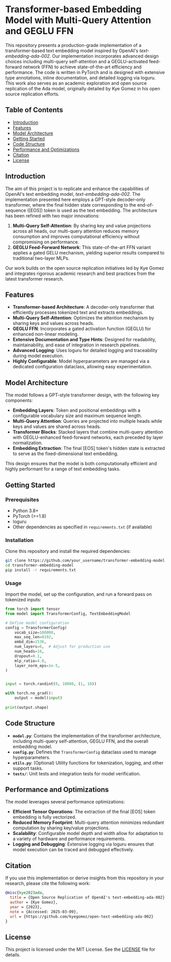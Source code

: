 
# Transformer-based Embedding Model with Multi-Query Attention and GEGLU FFN

This repository presents a production-grade implementation of a transformer-based text embedding model inspired by OpenAI's *text-embedding-ada-002*. Our implementation incorporates advanced design choices including multi-query self-attention and a GEGLU-activated feed-forward network (FFN) to achieve state-of-the-art efficiency and performance. The code is written in PyTorch and is designed with extensive type annotations, inline documentation, and detailed logging via loguru. This work also serves as an academic exploration and open source replication of the Ada model, originally detailed by Kye Gomez in his open source replication efforts.

## Table of Contents

- [Introduction](#introduction)
- [Features](#features)
- [Model Architecture](#model-architecture)
- [Getting Started](#getting-started)
- [Code Structure](#code-structure)
- [Performance and Optimizations](#performance-and-optimizations)
- [Citation](#citation)
- [License](#license)

## Introduction

The aim of this project is to replicate and enhance the capabilities of OpenAI's text embedding model, *text-embedding-ada-002*. The implementation presented here employs a GPT-style decoder-only transformer, where the final hidden state corresponding to the end-of-sequence ([EOS]) token is used as the text embedding. The architecture has been refined with two major innovations:

1. **Multi-Query Self-Attention**: By sharing key and value projections across all heads, our multi-query attention reduces memory consumption and improves computational efficiency without compromising on performance.
2. **GEGLU Feed-Forward Network**: This state-of-the-art FFN variant applies a gated GELU mechanism, yielding superior results compared to traditional two-layer MLPs.

Our work builds on the open source replication initiatives led by Kye Gomez and integrates rigorous academic research and best practices from the latest transformer research.

## Features

- **Transformer-based Architecture**: A decoder-only transformer that efficiently processes tokenized text and extracts embeddings.
- **Multi-Query Self-Attention**: Optimizes the attention mechanism by sharing keys and values across heads.
- **GEGLU FFN**: Incorporates a gated activation function (GEGLU) for enhanced non-linear modeling.
- **Extensive Documentation and Type Hints**: Designed for readability, maintainability, and ease of integration in research pipelines.
- **Advanced Logging**: Uses loguru for detailed logging and traceability during model execution.
- **Highly Configurable**: Model hyperparameters are managed via a dedicated configuration dataclass, allowing easy experimentation.

## Model Architecture

The model follows a GPT-style transformer design, with the following key components:

- **Embedding Layers**: Token and positional embeddings with a configurable vocabulary size and maximum sequence length.
- **Multi-Query Attention**: Queries are projected into multiple heads while keys and values are shared across heads.
- **Transformer Blocks**: Stacked layers that combine multi-query attention with GEGLU-enhanced feed-forward networks, each preceded by layer normalization.
- **Embedding Extraction**: The final [EOS] token's hidden state is extracted to serve as the fixed-dimensional text embedding.

This design ensures that the model is both computationally efficient and highly performant for a range of text embedding tasks.

## Getting Started

### Prerequisites

- Python 3.8+
- PyTorch (>=1.8)
- loguru
- Other dependencies as specified in `requirements.txt` (if available)

### Installation

Clone this repository and install the required dependencies:

```bash
git clone https://github.com/your_username/transformer-embedding-model.git
cd transformer-embedding-model
pip install -r requirements.txt
```

### Usage

Import the model, set up the configuration, and run a forward pass on tokenized inputs:

```python
from torch import tensor
from model import TransformerConfig, TextEmbeddingModel

# Define model configuration
config = TransformerConfig(
    vocab_size=100000,
    max_seq_len=8192,
    embd_dim=1536,
    num_layers=6,  # Adjust for production use
    num_heads=16,
    dropout=0.1,
    mlp_ratio=4.0,
    layer_norm_eps=1e-5,
)


input = torch.randint(0, 10000, (1, 10))

with torch.no_grad():
    output = model(input)
    
print(output.shape)

```

## Code Structure

- **`model.py`**: Contains the implementation of the transformer architecture, including multi-query self-attention, GEGLU FFN, and the overall embedding model.
- **`config.py`**: Defines the `TransformerConfig` dataclass used to manage hyperparameters.
- **`utils.py`**: (Optional) Utility functions for tokenization, logging, and other support tasks.
- **`tests/`**: Unit tests and integration tests for model verification.

## Performance and Optimizations

The model leverages several performance optimizations:

- **Efficient Tensor Operations**: The extraction of the final [EOS] token embedding is fully vectorized.
- **Reduced Memory Footprint**: Multi-query attention minimizes redundant computation by sharing key/value projections.
- **Scalability**: Configurable model depth and width allow for adaptation to a variety of hardware and performance requirements.
- **Logging and Debugging**: Extensive logging via loguru ensures that model execution can be traced and debugged effectively.

## Citation

If you use this implementation or derive insights from this repository in your research, please cite the following work:

```bibtex
@misc{kye2023ada,
  title = {Open Source Replication of OpenAI's text-embedding-ada-002},
  author = {Kye Gomez},
  year = {2023},
  note = {Accessed: 2025-03-09},
  url = {https://github.com/kyegomez/open-text-embedding-ada-002}
}
```

## License

This project is licensed under the MIT License. See the [LICENSE](LICENSE) file for details.
